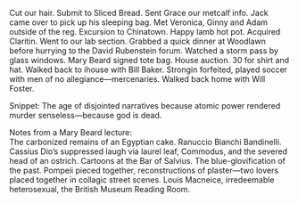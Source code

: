 Cut our hair. Submit to Sliced Bread. Sent Grace our metcalf info. Jack came over to pick up his sleeping bag. Met Veronica, Ginny and Adam outside of the reg. Excursion to Chinatown. Happy lamb hot pot. Acquired Claritin. Went to our lab section. Grabbed a quick dinner at Woodlawn before hurrying to the David Rubenstein forum. Watched a storm pass by glass windows. Mary Beard signed tote bag. House auction. 30 for shirt and hat. Walked back to ihouse with Bill Baker. Strongin forfeited, played soccer with men of no allegiance—mercenaries. Walked back home with Will Foster. 

Snippet: The age of disjointed narratives because atomic power rendered murder senseless—because god is dead. 

Notes from a Mary Beard lecture:  
The carbonized remains of an Egyptian cake. Ranuccio Bianchi Bandinelli. Cassius Dio’s suppressed laugh via laurel leaf, Commodus, and the severed head of an ostrich. Cartoons at the Bar of Salvius. The blue-glovification of the past. Pompeii pieced together, reconstructions of plaster—two lovers placed together in collagic street scenes. Louis Macneice, irredeemable heterosexual, the British Museum Reading Room.
